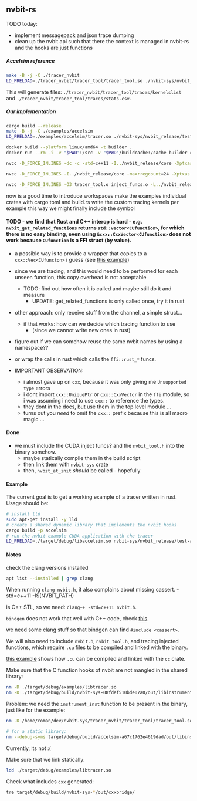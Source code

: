 ## nvbit-rs

TODO today:
- implement messagepack and json trace dumping
- clean up the nvbit api such that there the context is managed in nvbit-rs and the hooks are just functions

##### Accelsim reference
```bash
make -B -j -C ./tracer_nvbit
LD_PRELOAD=./tracer_nvbit/tracer_tool/tracer_tool.so ./nvbit-sys/nvbit_release/test-apps/vectoradd/vectoradd
```
 This will generate files: `./tracer_nvbit/tracer_tool/traces/kernelslist` and `./tracer_nvbit/tracer_tool/traces/stats.csv`.

##### Our implementation
```bash
cargo build --release
make -B -j -C ./examples/accelsim
LD_PRELOAD=./examples/accelsim/tracer.so ./nvbit-sys/nvbit_release/test-apps/vectoradd/vectoradd
```

```bash
docker build --platform linux/amd64 -t builder .
docker run --rm -i -v "$PWD":/src -v "$PWD"/buildcache:/cache builder cargo build
```

```bash
nvcc -D_FORCE_INLINES -dc -c -std=c++11 -I../nvbit_release/core -Xptxas -cloning=no -Xcompiler -w  -O3 -Xcompiler -fPIC tracer_tool.cu -o tracer_tool.o

nvcc -D_FORCE_INLINES -I../nvbit_release/core -maxrregcount=24 -Xptxas -astoolspatch --keep-device-functions -c inject_funcs.cu -o inject_funcs.o

nvcc -D_FORCE_INLINES -O3 tracer_tool.o inject_funcs.o -L../nvbit_release/core -lnvbit -lcuda -shared -o tracer_tool.so
```

now is a good time to introduce workspaces
make the examples individual crates with cargo.toml and build.rs
write the custom tracing kernels per example 
this way we might finally include the symbol


#### TODO - we find that Rust and C++ interop is hard - e.g. `nvbit_get_related_functions` returns `std::vector<CUfunction>`, for which there is no easy binding, even using `&cxx::CxxVector<CUfunction>` does not work because `CUfunction` is a FFI struct (by value).
  - a possible way is to provide a wrapper that copies to a `cxx::Vec<CUfuncton>` i guess (see [this example](https://github.com/dtolnay/cxx/blob/master/book/src/binding/vec.md#example))
  - since we are tracing, and this would need to be performed for each unseen function, this copy overhead is not acceptable
    - TODO: find out how often it is called and maybe still do it and measure
      - UPDATE: get_related_functions is only called once, try it in rust

- other approach: only receive stuff from the channel, a simple struct...
  - if that works: how can we decide which tracing function to use
    - (since we cannot write new ones in rust)

- figure out if we can somehow reuse the same nvbit names by using a namespace??
- or wrap the calls in rust which calls the `ffi::rust_*` funcs.

- IMPORTANT OBSERVATION:
  - i almost gave up on `cxx`, because it was only giving me `Unsupported type` errors
  - i dont import `cxx::UniquePtr` or `cxx::CxxVector` in the `ffi` module, 
    so i was assuming i need to use `cxx::` to reference the types.
  - they dont in the docs, but use them in the top level module ...
  - turns out you *need* to omit the `cxx::` prefix because this is all macro magic ...

#### Done
- we must include the CUDA inject funcs? and the `nvbit_tool.h` into the binary somehow.
  - maybe statically compile them in the build script
  - then link them with `nvbit-sys` crate
  - then, `nvbit_at_init` _should_ be called - hopefully

#### Example

The current goal is to get a working example of a tracer written in rust.
Usage should be:
```bash
# install lld
sudo apt-get install -y lld
# create a shared dynamic library that implements the nvbit hooks
cargo build -p accelsim
# run the nvbit example CUDA application with the tracer
LD_PRELOAD=./target/debug/libaccelsim.so nvbit-sys/nvbit_release/test-apps/vectoradd/vectoradd
```

#### Notes

check the clang versions installed
```bash
apt list --installed | grep clang
```

When running `clang nvbit.h`, it also complains about missing cassert.
-std=c++11 
-I$(NVBIT_PATH)

<cassert> is C++ STL, so we need: `clang++ -std=c++11 nvbit.h`.

`bindgen` does not work that well with C++ code, check [this](https://rust-lang.github.io/rust-bindgen/cpp.html).

we need some clang stuff so that bindgen can find `#include <cassert>`.

We will also need to include `nvbit.h`, `nvbit_tool.h`, and tracing injected functions, which require `.cu` files to be compiled and linked with the binary.

[this example](https://github.com/termoshtt/link_cuda_kernel) shows how `.cu` can be compiled and linked with the `cc` crate.

Make sure that the C function hooks of nvbit are not mangled in the shared library:
```bash
nm -D ./target/debug/examples/libtracer.so
nm -D ./target/debug/build/nvbit-sys-08fdef510bde07a0/out/libinstrumentation.a
```

Problem: we need the `instrument_inst` function to be present in the binary, just like
for the example:
```bash
nm -D /home/roman/dev/nvbit-sys/tracer_nvbit/tracer_tool/tracer_tool.so | grep instrument

# for a static library:
nm --debug-syms target/debug/build/accelsim-a67c1762e4619dad/out/libinstrumentation.a | grep instrument
```
Currently, its not :(

Make sure that we link statically:
```bash
ldd ./target/debug/examples/libtracer.so
```

Check what includes `cxx` generated:
```bash
tre target/debug/build/nvbit-sys-*/out/cxxbridge/
```
